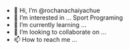 - 👋 Hi, I’m @rochanachaiyachue
- 👀 I’m interested in ... Sport Programing
- 🌱 I’m currently learning ...
- 💞️ I’m looking to collaborate on ...
- 📫 How to reach me ...

<!---
rochanachaiyachue/rochanachaiyachue is a ✨ special ✨ repository because its `README.md` (this file) appears on your GitHub profile.
You can click the Preview link to take a look at your changes.
--->
